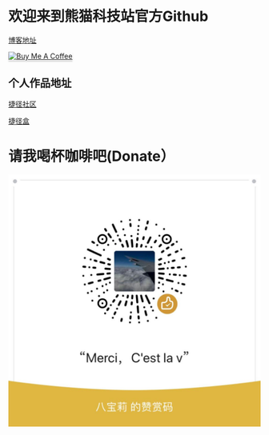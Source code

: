 #  欢迎来到熊猫科技站官方Github

[博客地址](https://curry-wei98.github.io/#content)

<a href="https://www.buymeacoffee.com/h6OqYjg"><img src="https://www.buymeacoffee.com/assets/img/custom_images/orange_img.png" alt="Buy Me A Coffee" style="height: 41px !important;width: 174px !important;box-shadow: 0px 3px 2px 0px rgba(190, 190, 190, 0.5) !important;-webkit-box-shadow: 0px 3px 2px 0px rgba(190, 190, 190, 0.5) !important;" target="_blank"></a>

## 个人作品地址

[捷径社区](https://sharecuts.cn/user/46zGwZxzZe)

[捷径盒](https://jiejinghe.com/users/5490971835)

# 请我喝杯咖啡吧(Donate）
![Donate](WeChatReward-Donate.jpg.jpg)
